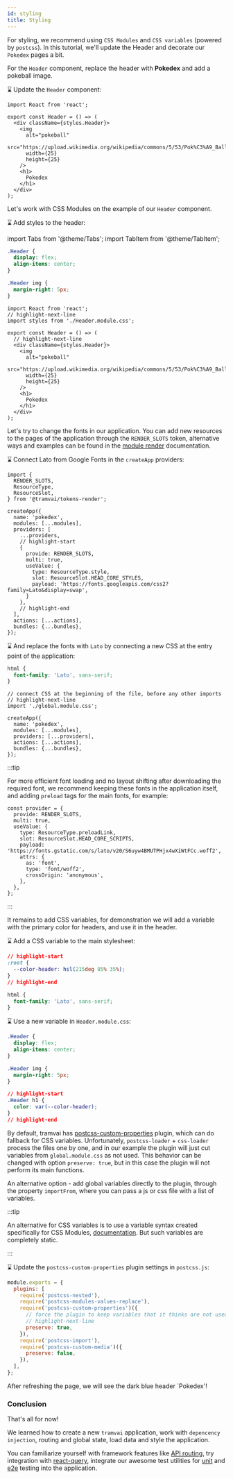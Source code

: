 ```yaml
---
id: styling
title: Styling
---
```


For styling, we recommend using `CSS Modules` and `CSS variables` (powered by `postcss`).
In this tutorial, we'll update the Header and decorate our `Pokedex` pages a bit.

For the `Header` component, replace the header with **Pokedex** and add a pokeball image.

:hourglass: Update the `Header` component:

```tsx title="shared/header/Header.tsx"
import React from 'react';

export const Header = () => (
  <div className={styles.Header}>
    <img
      alt="pokeball"
      src="https://upload.wikimedia.org/wikipedia/commons/5/53/Pok%C3%A9_Ball_icon.svg"
      width={25}
      height={25}
    />
    <h1>
      Pokedex
    </h1>
  </div>
);
```

Let's work with CSS Modules on the example of our `Header` component.

:hourglass: Add styles to the header:

import Tabs from '@theme/Tabs';
import TabItem from '@theme/TabItem';

<Tabs>
  <TabItem value="css" label="Header.module.css" default>

```css title="shared/header/Header.module.css"
.Header {
  display: flex;
  align-items: center;
}

.Header img {
  margin-right: 5px;
}
```

  </TabItem>
  <TabItem value="js" label="Header.tsx">

```tsx title="shared/header/Header.tsx"
import React from 'react';
// highlight-next-line
import styles from './Header.module.css';

export const Header = () => (
  // highlight-next-line
  <div className={styles.Header}>
    <img
      alt="pokeball"
      src="https://upload.wikimedia.org/wikipedia/commons/5/53/Pok%C3%A9_Ball_icon.svg"
      width={25}
      height={25}
    />
    <h1>
      Pokedex
    </h1>
  </div>
);
```

  </TabItem>
</Tabs>

Let's try to change the fonts in our application.
You can add new resources to the pages of the application through the `RENDER_SLOTS` token, alternative ways and examples can be found in the [module render](references/modules/render.md) documentation.

:hourglass: Connect Lato from Google Fonts in the `createApp` providers:

```tsx title="index.ts"
import {
  RENDER_SLOTS,
  ResourceType,
  ResourceSlot,
} from '@tramvai/tokens-render';

createApp({
  name: 'pokedex',
  modules: [...modules],
  providers: [
    ...providers,
    // highlight-start
    {
      provide: RENDER_SLOTS,
      multi: true,
      useValue: {
        type: ResourceType.style,
        slot: ResourceSlot.HEAD_CORE_STYLES,
        payload: 'https://fonts.googleapis.com/css2?family=Lato&display=swap',
      }
    },
    // highlight-end
  ],
  actions: [...actions],
  bundles: {...bundles},
});
```

:hourglass: And replace the fonts with `Lato` by connecting a new CSS at the entry point of the application:

<Tabs>
  <TabItem value="css" label="global.module.css" default>

```css title="global.module.css"
html {
  font-family: 'Lato', sans-serif;
}
```

  </TabItem>
  <TabItem value="js" label="index.ts">

```tsx title="index.tsx"
// connect CSS at the beginning of the file, before any other imports
// highlight-next-line
import './global.module.css';

createApp({
  name: 'pokedex',
  modules: [...modules],
  providers: [...providers],
  actions: [...actions],
  bundles: {...bundles},
});
```

  </TabItem>
</Tabs>

:::tip

For more efficient font loading and no layout shifting after downloading the required font, we recommend keeping these fonts in the application itself, and adding `preload` tags for the main fonts, for example:

  ```tsx
  const provider = {
    provide: RENDER_SLOTS,
    multi: true,
    useValue: {
      type: ResourceType.preloadLink,
      slot: ResourceSlot.HEAD_CORE_SCRIPTS,
      payload: 'https://fonts.gstatic.com/s/lato/v20/S6uyw4BMUTPHjx4wXiWtFCc.woff2',
      attrs: {
        as: 'font',
        type: 'font/woff2',
        crossOrigin: 'anonymous',
      },
    },
  };
  ```

:::

It remains to add CSS variables, for demonstration we will add a variable with the primary color for headers, and use it in the header.

:hourglass: Add a CSS variable to the main stylesheet:

```css title="global.module.css"
// highlight-start
:root {
  --color-header: hsl(215deg 85% 35%);
}
// highlight-end

html {
  font-family: 'Lato', sans-serif;
}

```

:hourglass: Use a new variable in `Header.module.css`:

```css title="shared/header/Header.module.css"
.Header {
  display: flex;
  align-items: center;
}

.Header img {
  margin-right: 5px;
}

// highlight-start
.Header h1 {
  color: var(--color-header);
}
// highlight-end
```

By default, tramvai has [postcss-custom-properties](https://github.com/postcss/postcss-custom-properties) plugin, which can do fallback for CSS variables.
Unfortunately, `postcss-loader` + `css-loader` process the files one by one, and in our example the plugin will just cut variables from `global.module.css` as not used. This behavior can be changed with option `preserve: true`, but in this case the plugin will not perform its main functions.

An alternative option - add global variables directly to the plugin, through the property `importFrom`, where you can pass a js or css file with a list of variables.

:::tip

An alternative for CSS variables is to use a variable syntax created specifically for CSS Modules, [documentation](https://github.com/css-modules/css-modules/blob/master/docs/values-variables.md).
But such variables are completely static.

:::


:hourglass: Update the `postcss-custom-properties` plugin settings in `postcss.js`:

```js title="postcss.js"
module.exports = {
  plugins: [
    require('postcss-nested'),
    require('postcss-modules-values-replace'),
    require('postcss-custom-properties')({
      // force the plugin to keep variables that it thinks are not used
      // highlight-next-line
      preserve: true,
    }),
    require('postcss-import'),
    require('postcss-custom-media')({
      preserve: false,
    }),
  ],
};

```

After refreshing the page, we will see the dark blue header `Pokedex'!

### Conclusion

That's all for now!

We learned how to create a new `tramvai` application, work with `depencency injection`, routing and global state, load data and style the application.

You can familiarize yourself with framework features like [API routing](features/papi/introduction.md), try integration with [react-query](references/modules/react-query.md), integrate our awesome test utilities for [unit](references/tramvai/test/unit.md) and [e2e](references/tramvai/test/integration.md) testing into the application.
